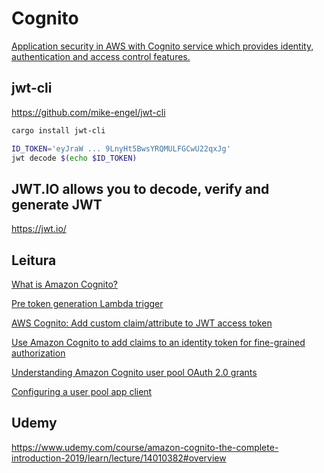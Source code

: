# Cognito

[Application security in AWS with Cognito service which provides identity, authentication and access control features.](https://www.udemy.com/course/amazon-cognito-the-complete-introduction-2019/learn/lecture/14010364#overview)

## jwt-cli

https://github.com/mike-engel/jwt-cli

```bash
cargo install jwt-cli

ID_TOKEN='eyJraW ... 9LnyHt5BwsYRQMULFGCwU22qxJg'
jwt decode $(echo $ID_TOKEN)

```
## JWT.IO allows you to decode, verify and generate JWT

https://jwt.io/

## Leitura

[What is Amazon Cognito?](https://docs.amazonaws.cn/en_us/cognito/latest/developerguide/what-is-amazon-cognito.html)

[Pre token generation Lambda trigger](https://docs.amazonaws.cn/en_us/cognito/latest/developerguide/user-pool-lambda-pre-token-generation.html)

[AWS Cognito: Add custom claim/attribute to JWT access token](https://stackoverflow.com/questions/56970499/aws-cognito-add-custom-claim-attribute-to-jwt-access-token)

[Use Amazon Cognito to add claims to an identity token for fine-grained authorization](https://aws.amazon.com/pt/blogs/security/use-amazon-cognito-to-add-claims-to-an-identity-token-for-fine-grained-authorization/#:~:text=AWS%20Security%20Blog-,Use%20Amazon%20Cognito%20to%20add%20claims%20to,token%20for%20fine%2Dgrained%20authorization&text=With%20Amazon%20Cognito%2C%20you%20can,identity%20token%20for%20user%20authorization.)

[Understanding Amazon Cognito user pool OAuth 2.0 grants](https://aws.amazon.com/pt/blogs/mobile/understanding-amazon-cognito-user-pool-oauth-2-0-grants/)

[Configuring a user pool app client](https://docs.aws.amazon.com/cognito/latest/developerguide/cognito-user-pools-app-idp-settings.html)

## Udemy

https://www.udemy.com/course/amazon-cognito-the-complete-introduction-2019/learn/lecture/14010382#overview

